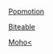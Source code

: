 <a href="https://https://popmotion.io/pose/">Popmotion</a>

<a href="https://biteable.com/animation/">Biteable</a>

<a href="https://www.mohoanimation.com/moho-debut.shtml/">Moho<


